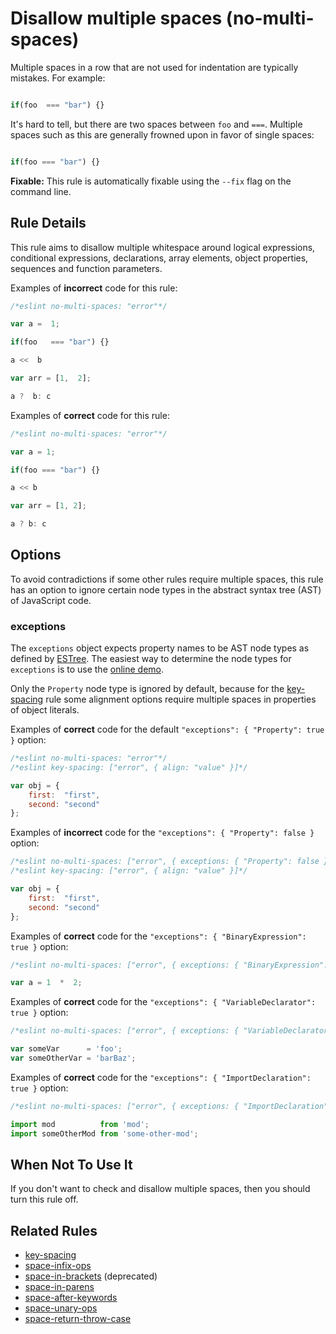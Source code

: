 # Disallow multiple spaces (no-multi-spaces)

Multiple spaces in a row that are not used for indentation are typically mistakes. For example:

```js

if(foo  === "bar") {}

```

It's hard to tell, but there are two spaces between `foo` and `===`. Multiple spaces such as this are generally frowned upon in favor of single spaces:

```js

if(foo === "bar") {}

```

**Fixable:** This rule is automatically fixable using the `--fix` flag on the command line.

## Rule Details

This rule aims to disallow multiple whitespace around logical expressions, conditional expressions, declarations, array elements, object properties, sequences and function parameters.

Examples of **incorrect** code for this rule:

```js
/*eslint no-multi-spaces: "error"*/

var a =  1;

if(foo   === "bar") {}

a <<  b

var arr = [1,  2];

a ?  b: c
```

Examples of **correct** code for this rule:

```js
/*eslint no-multi-spaces: "error"*/

var a = 1;

if(foo === "bar") {}

a << b

var arr = [1, 2];

a ? b: c
```

## Options

To avoid contradictions if some other rules require multiple spaces, this rule has an option to ignore certain node types in the abstract syntax tree (AST) of JavaScript code.

### exceptions

The `exceptions` object expects property names to be AST node types as defined by [ESTree](https://github.com/estree/estree). The easiest way to determine the node types for `exceptions` is to use the [online demo](http://eslint.org/parser).

Only the `Property` node type is ignored by default, because for the [key-spacing](key-spacing.md) rule some alignment options require multiple spaces in properties of object literals.

Examples of **correct** code for the default `"exceptions": { "Property": true }` option:

```js
/*eslint no-multi-spaces: "error"*/
/*eslint key-spacing: ["error", { align: "value" }]*/

var obj = {
    first:  "first",
    second: "second"
};
```

Examples of **incorrect** code for the `"exceptions": { "Property": false }` option:

```js
/*eslint no-multi-spaces: ["error", { exceptions: { "Property": false } }]*/
/*eslint key-spacing: ["error", { align: "value" }]*/

var obj = {
    first:  "first",
    second: "second"
};
```

Examples of **correct** code for the `"exceptions": { "BinaryExpression": true }` option:

```js
/*eslint no-multi-spaces: ["error", { exceptions: { "BinaryExpression": true } }]*/

var a = 1  *  2;
```

Examples of **correct** code for the `"exceptions": { "VariableDeclarator": true }` option:

```js
/*eslint no-multi-spaces: ["error", { exceptions: { "VariableDeclarator": true } }]*/

var someVar      = 'foo';
var someOtherVar = 'barBaz';
```

Examples of **correct** code for the `"exceptions": { "ImportDeclaration": true }` option:

```js
/*eslint no-multi-spaces: ["error", { exceptions: { "ImportDeclaration": true } }]*/

import mod          from 'mod';
import someOtherMod from 'some-other-mod';
```

## When Not To Use It

If you don't want to check and disallow multiple spaces, then you should turn this rule off.

## Related Rules

* [key-spacing](key-spacing.md)
* [space-infix-ops](space-infix-ops.md)
* [space-in-brackets](space-in-brackets.md) (deprecated)
* [space-in-parens](space-in-parens.md)
* [space-after-keywords](space-after-keywords)
* [space-unary-ops](space-unary-ops)
* [space-return-throw-case](space-return-throw-case)
